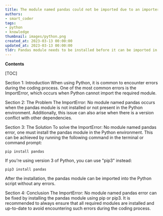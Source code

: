 ```yaml
---
title: The module named pandas could not be imported due to an importerror
authors:
- smart_coder
tags:
- python
- knowledge
thumbnail: images/python.png
created_at: 2023-03-13 00:00:00
updated_at: 2023-03-13 00:00:00
tldr: Pandas module needs to be installed before it can be imported in Python.
---
```


**Contents**

[TOC]

Section 1: Introduction
When using Python, it is common to encounter errors during the coding process. One of the most common errors is the ImportError, which occurs when Python cannot import the required module.

Section 2: The Problem 
The ImportError: No module named pandas occurs when the pandas module is not installed or not present in the Python environment. Additionally, this issue can also arise when there is a version conflict with other dependencies.

Section 3: The Solution
To solve the ImportError: No module named pandas error, one must install the pandas module in the Python environment. This can be achieved by running the following command in the terminal or command prompt:
    
    pip install pandas

If you're using version 3 of Python, you can use "pip3" instead:
    
    pip3 install pandas

After the installation, the pandas module can be imported into the Python script without any errors.

Section 4: Conclusion
The ImportError: No module named pandas error can be fixed by installing the pandas module using pip or pip3. It is recommended to always ensure that all required modules are installed and up-to-date to avoid encountering such errors during the coding process.
